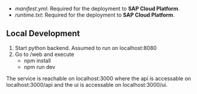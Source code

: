 * *manifest.yml*: Required for the deployment to **SAP Cloud Platform**.
* *runtime.txt*: Required for the deployment to **SAP Cloud Platform**.

## Local Development

1. Start python backend. Assumed to run on localhost:8080
2. Go to /web and execute
    * npm install
    * npm run dev

The service is reachable on localhost:3000 where the api is accessable on localhost:3000/api and the ui is accessable on localhost:3000/ui.